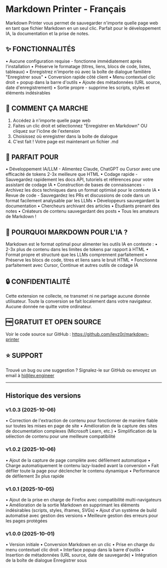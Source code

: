 # Markdown Printer - Français

Markdown Printer vous permet de sauvegarder n'importe quelle page web en tant que fichier Markdown en un seul clic. Parfait pour le développement IA, la documentation et la prise de notes.

## ✨ FONCTIONNALITÉS

• Aucune configuration requise - fonctionne immédiatement après l'installation
• Préserve le formatage (titres, liens, blocs de code, listes, tableaux)
• Enregistrez n'importe où avec la boîte de dialogue familière "Enregistrer sous"
• Conversion rapide côté client
• Menu contextuel clic droit + popup dans la barre d'outils
• Ajoute des métadonnées (URL source, date d'enregistrement)
• Sortie propre - supprime les scripts, styles et éléments indésirables

## 🎯 COMMENT ÇA MARCHE

1. Accédez à n'importe quelle page web
2. Faites un clic droit et sélectionnez "Enregistrer en Markdown" OU cliquez sur l'icône de l'extension
3. Choisissez où enregistrer dans la boîte de dialogue
4. C'est fait ! Votre page est maintenant un fichier .md

## 📝 PARFAIT POUR

• Développement IA/LLM - Alimentez Claude, ChatGPT ou Cursor avec une efficacité de tokens 2-3x meilleure que HTML
• Codage rapide - Sauvegardez rapidement les docs API, tutoriels et références pour votre assistant de codage IA
• Construction de bases de connaissances - Archivez les docs techniques dans un format optimisé pour le contexte IA
• Revue de code - Sauvegardez les PRs et discussions de code dans un format facilement analysable par les LLMs
• Développeurs sauvegardant la documentation
• Chercheurs archivant des articles
• Étudiants prenant des notes
• Créateurs de contenu sauvegardant des posts
• Tous les amateurs de Markdown !

## 🤖 POURQUOI MARKDOWN POUR L'IA ?

Markdown est le format optimal pour alimenter les outils IA en contexte :
• 2-3x plus de contenu dans les limites de tokens par rapport à HTML
• Format propre et structuré que les LLMs comprennent parfaitement
• Préserve les blocs de code, titres et liens sans le bruit HTML
• Fonctionne parfaitement avec Cursor, Continue et autres outils de codage IA

## 🔒 CONFIDENTIALITÉ

Cette extension ne collecte, ne transmet ni ne partage aucune donnée utilisateur. Toute la conversion se fait localement dans votre navigateur. Aucune donnée ne quitte votre ordinateur.

## 🆓 GRATUIT ET OPEN SOURCE

Voir le code source sur GitHub : https://github.com/levz0r/markdown-printer

## ⭐ SUPPORT

Trouvé un bug ou une suggestion ? Signalez-le sur GitHub ou envoyez un email à hi@lev.engineer

---

## Historique des versions

### v1.0.3 (2025-10-06)

• Correction de l'extraction de contenu pour fonctionner de manière fiable sur toutes les mises en page de site
• Amélioration de la capture des sites de documentation complexes (Microsoft Learn, etc.)
• Simplification de la sélection de contenu pour une meilleure compatibilité

### v1.0.2 (2025-10-06)

• Ajout de la capture de page complète avec défilement automatique
• Charge automatiquement le contenu lazy-loaded avant la conversion
• Fait défiler toute la page pour déclencher le contenu dynamique
• Performance de défilement 3x plus rapide

### v1.0.1 (2025-10-05)

• Ajout de la prise en charge de Firefox avec compatibilité multi-navigateurs
• Amélioration de la sortie Markdown en supprimant les éléments indésirables (scripts, styles, iframes, SVGs)
• Ajout d'un système de build automatisé avec gestion des versions
• Meilleure gestion des erreurs pour les pages protégées

### v1.0.0 (2025-10-01)

• Version initiale
• Conversion Markdown en un clic
• Prise en charge du menu contextuel clic droit
• Interface popup dans la barre d'outils
• Insertion de métadonnées (URL source, date de sauvegarde)
• Intégration de la boîte de dialogue Enregistrer sous
